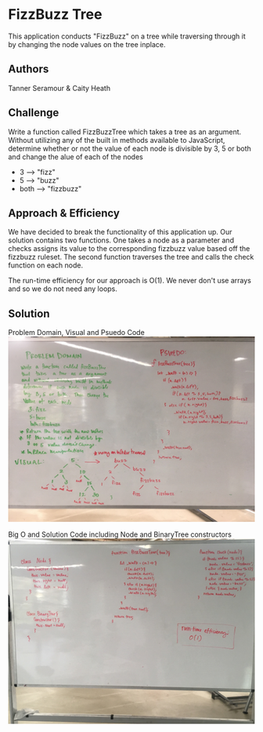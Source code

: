 # FizzBuzz Tree
This application conducts "FizzBuzz" on a tree while traversing through it by changing the node values on the tree inplace. 

## Authors
Tanner Seramour & Caity Heath

## Challenge
Write a function called FizzBuzzTree which takes a tree as an argument. Without utilizing any of the built in methods available to JavaScript, determine whether or not the value of each node is divisible by 3, 5 or both and change the alue of each of the nodes 
* 3 --> "fizz"
* 5 --> "buzz"
* both --> "fizzbuzz"

## Approach & Efficiency

We have decided to break the functionality of this application up. Our solution contains two functions. One takes a node as a parameter and checks assigns its value to the corresponding fizzbuzz value based off the fizzbuzz ruleset. The second function traverses the tree and calls the check function on each node. 

The run-time efficiency for our approach is O(1). We never don't use arrays and so we do not need any loops. 

## Solution

Problem Domain, Visual and Psuedo Code
![](./assets/1_14_pd.JPG)

Big O and Solution Code including Node and BinaryTree constructors
![](./assets/1_14_code.JPG)
